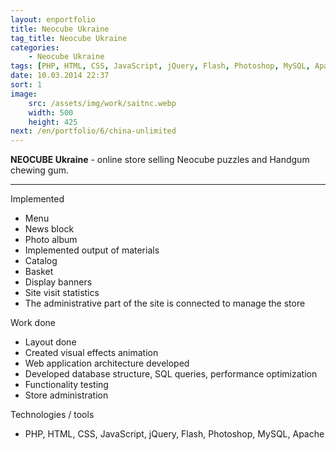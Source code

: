 ```yaml
---
layout: enportfolio
title: Neocube Ukraine
tag_title: Neocube Ukraine
categories:
    - Neocube Ukraine
tags: [PHP, HTML, CSS, JavaScript, jQuery, Flash, Photoshop, MySQL, Apache]
date: 10.03.2014 22:37
sort: 1
image: 
    src: /assets/img/work/saitnc.webp 
    width: 500
    height: 425
next: /en/portfolio/6/china-unlimited
---
```


**NEOCUBE Ukraine** - online store selling Neocube puzzles and Handgum chewing gum.

---

Implemented

* Menu
* News block
* Photo album
* Implemented output of materials
* Catalog
* Basket
* Display banners
* Site visit statistics
* The administrative part of the site is connected to manage the store

Work done

* Layout done
* Created visual effects animation
* Web application architecture developed
* Developed database structure, SQL queries, performance optimization
* Functionality testing
* Store administration

Technologies / tools

* PHP, HTML, CSS, JavaScript, jQuery, Flash, Photoshop, MySQL, Apache
